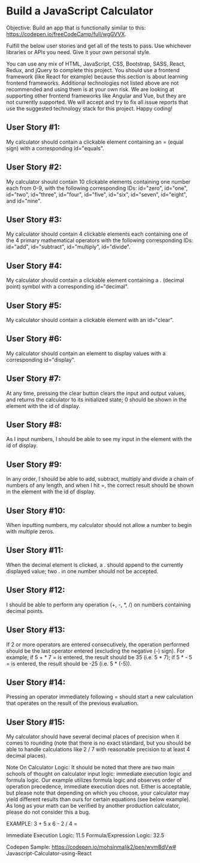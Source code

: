 # Build a JavaScript Calculator
Objective: Build an app that is functionally similar to this: https://codepen.io/freeCodeCamp/full/wgGVVX.

Fulfill the below user stories and get all of the tests to pass. Use whichever libraries or APIs you need. Give it your own personal style.

You can use any mix of HTML, JavaScript, CSS, Bootstrap, SASS, React, Redux, and jQuery to complete this project. You should use a frontend framework (like React for example) because this section is about learning frontend frameworks. Additional technologies not listed above are not recommended and using them is at your own risk. We are looking at supporting other frontend frameworks like Angular and Vue, but they are not currently supported. We will accept and try to fix all issue reports that use the suggested technology stack for this project. Happy coding!

## User Story #1:

 My calculator should contain a clickable element containing an = (equal sign) with a corresponding id="equals".

## User Story #2:

 My calculator should contain 10 clickable elements containing one number each from 0-9, with the following corresponding IDs: id="zero", id="one", id="two", id="three", id="four", id="five", id="six", id="seven", id="eight", and id="nine".

## User Story #3:

 My calculator should contain 4 clickable elements each containing one of the 4 primary mathematical operators with the following corresponding IDs: id="add", id="subtract", id="multiply", id="divide".

## User Story #4:

 My calculator should contain a clickable element containing a . (decimal point) symbol with a corresponding id="decimal".

## User Story #5:

 My calculator should contain a clickable element with an id="clear".

## User Story #6:

 My calculator should contain an element to display values with a corresponding id="display".

## User Story #7:

 At any time, pressing the clear button clears the input and output values, and returns the calculator to its initialized state; 0 should be shown in the element with the id of display.

## User Story #8:

 As I input numbers, I should be able to see my input in the element with the id of display.

## User Story #9:

 In any order, I should be able to add, subtract, multiply and divide a chain of numbers of any length, and when I hit =, the correct result should be shown in the element with the id of display.

## User Story #10:

 When inputting numbers, my calculator should not allow a number to begin with multiple zeros.

## User Story #11:

 When the decimal element is clicked, a . should append to the currently displayed value; two . in one number should not be accepted.

## User Story #12:

 I should be able to perform any operation (+, -, *, /) on numbers containing decimal points.

## User Story #13:

 If 2 or more operators are entered consecutively, the operation performed should be the last operator entered (excluding the negative (-) sign). For example, if 5 + * 7 = is entered, the result should be 35 (i.e. 5 * 7); if 5 * - 5 = is entered, the result should be -25 (i.e. 5 * (-5)).

## User Story #14:

 Pressing an operator immediately following = should start a new calculation that operates on the result of the previous evaluation.

## User Story #15:

 My calculator should have several decimal places of precision when it comes to rounding (note that there is no exact standard, but you should be able to handle calculations like 2 / 7 with reasonable precision to at least 4 decimal places).

Note On Calculator Logic: It should be noted that there are two main schools of thought on calculator input logic: immediate execution logic and formula logic. Our example utilizes formula logic and observes order of operation precedence, immediate execution does not. Either is acceptable, but please note that depending on which you choose, your calculator may yield different results than ours for certain equations (see below example). As long as your math can be verified by another production calculator, please do not consider this a bug.

EXAMPLE: 3 + 5 x 6 - 2 / 4 =

Immediate Execution Logic: 11.5
Formula/Expression Logic: 32.5


Codepen Sample: https://codepen.io/mohsinmalik2/pen/wvmBdVw#   J a v a s c r i p t - C a l c u l a t o r - u s i n g - R e a c t  
 
